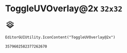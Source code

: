 # ToggleUVOverlay@2x `32x32`
<img src="/img/ToggleUVOverlay@2x.png" width=32 height=32>

``` CSharp
EditorGUIUtility.IconContent("ToggleUVOverlay@2x")
```
```
3579602582377262670
```
